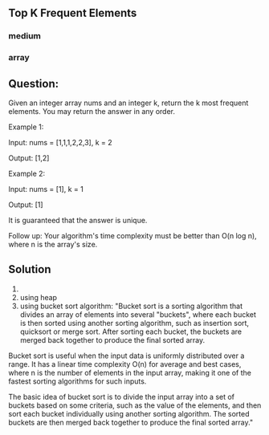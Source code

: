 ##  Top K Frequent Elements
### medium
### array

## Question: 

Given an integer array nums and an integer k, return the k most frequent elements.
You may return the answer in any order.

Example 1:

Input: nums = [1,1,1,2,2,3], k = 2

Output: [1,2]



Example 2:

Input: nums = [1], k = 1

Output: [1]


It is guaranteed that the answer is unique.
 

Follow up: Your algorithm's time complexity must be better than O(n log n), where n is the array's size.

## Solution
1)
2) using heap
3) using bucket sort algorithm: "Bucket sort is a sorting algorithm that divides an array of elements into several "buckets", where each bucket is then sorted using another sorting algorithm, such as insertion sort, quicksort or merge sort. After sorting each bucket, the buckets are merged back together to produce the final sorted array.

Bucket sort is useful when the input data is uniformly distributed over a range. It has a linear time complexity O(n) for average and best cases, where n is the number of elements in the input array, making it one of the fastest sorting algorithms for such inputs.

The basic idea of bucket sort is to divide the input array into a set of buckets based on some criteria, such as the value of the elements, and then sort each bucket individually using another sorting algorithm. The sorted buckets are then merged back together to produce the final sorted array."


